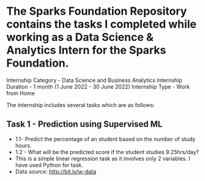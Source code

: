 # The Sparks Foundation Repository contains the tasks I completed while working as a Data Science & Analytics Intern for the Sparks Foundation.

Internship Category - Data Science and Business Analytics
Internship Duration - 1 month (1 June 2022 - 30 June 2022)
Internship Type - Work from Home

The internship includes several tasks which are as follows:



## Task 1 - Prediction using Supervised ML
- 1.1- Predict the percentage of an student based on the number of study hours. 
- 1.2 - What will be the predicted score if the student studies 9.25hrs/day?
- This is a simple linear regression task as it involves only 2 variables. I have used Python for task.
- Data source: http://bit.ly/w-data
